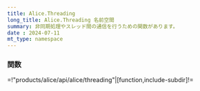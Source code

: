 ```yaml
---
title: Alice.Threading
long_title: Alice.Threading 名前空間
summary: 非同期処理やスレッド間の通信を行うための関数があります。
date : 2024-07-11
mt_type: namespace
---
```


### 関数

=!"products/alice/api/alice/threading"|[function,include-subdir]!=
